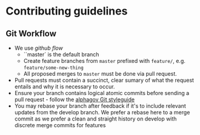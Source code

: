 Contributing guidelines
=======================

## Git Workflow

 - We use _github flow_
    - ``master` is the default branch
    - Create feature branches from ``master`` prefixed with ``feature/``, e.g. ``feature/some-new-thing``
    - All proposed merges to ``master`` must be done via pull request. 
 - Pull requests must contain a succinct, clear sumary of what the request entails and why it is necessary to occur.
 - Ensure your branch contains logical atomic commits before sending a pull request - follow the [alphagov Git styleguide](https://github.com/alphagov/styleguides/blob/master/git.md)
 - You may rebase your branch after feedback if it's to include relevant updates from the develop branch. We prefer a rebase here to a merge commit as we prefer a clean and straight history on develop with discrete merge commits for features